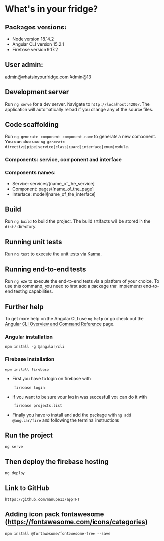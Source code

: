 # What's in your fridge?

## Packages versions:
- Node version 18.14.2
- Angular CLI version 15.2.1
- Firebase version 9.17.2

## User admin:
admin@whatsinyourfridge.com
Admin@13

## Development server

Run `ng serve` for a dev server. Navigate to `http://localhost:4200/`. The application will automatically reload if you change any of the source files.

## Code scaffolding

Run `ng generate component component-name` to generate a new component. You can also use `ng generate directive|pipe|service|class|guard|interface|enum|module`.

### Components: service, component and interface
### Components names: 
- Service: services/[name_of_the_service]
- Component: pages/[name_of_the_page]
- Interface: model/[name_of_the_interface]

## Build

Run `ng build` to build the project. The build artifacts will be stored in the `dist/` directory.

## Running unit tests

Run `ng test` to execute the unit tests via [Karma](https://karma-runner.github.io).

## Running end-to-end tests

Run `ng e2e` to execute the end-to-end tests via a platform of your choice. To use this command, you need to first add a package that implements end-to-end testing capabilities.

## Further help

To get more help on the Angular CLI use `ng help` or go check out the [Angular CLI Overview and Command Reference](https://angular.io/cli) page.

### Angular installation

    npm install -g @angular/cli

### Firebase installation
~~~
npm install firebase
~~~
- First you have to login on firebase with
~~~
    firebase login
~~~
- If you want to be sure your log in was succesfull you can do it with
~~~
    firebase projects:list
~~~
- Finally you have to install and add the package with `ng add @angular/fire` and following the terminal instructions

## Run the project
    ng serve
    
## Then deploy the firebase hosting
    ng deploy
    
## Link to GitHub
    https://github.com/manupe13/appTFT

## Adding icon pack fontawesome (https://fontawesome.com/icons/categories)
  ~~~
  npm install @fortawesome/fontawesome-free --save
  ~~~
